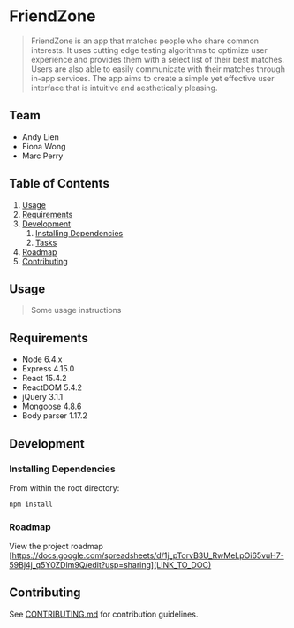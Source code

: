 # FriendZone

> FriendZone is an app that matches people who share common interests. It uses cutting edge testing algorithms to optimize user experience and provides them with a select list of their best matches. Users are also able to easily communicate with their matches through in-app services. The app aims to create a simple yet effective user interface that is intuitive and aesthetically pleasing.

## Team

  - Andy Lien
  - Fiona Wong
  - Marc Perry

## Table of Contents

1. [Usage](#Usage)
1. [Requirements](#requirements)
1. [Development](#development)
    1. [Installing Dependencies](#installing-dependencies)
    1. [Tasks](#tasks)
1. [Roadmap](#roadmap)
1. [Contributing](#contributing)

## Usage

> Some usage instructions

## Requirements

- Node 6.4.x
- Express 4.15.0
- React 15.4.2
- ReactDOM 5.4.2
- jQuery 3.1.1
- Mongoose 4.8.6
- Body parser 1.17.2

## Development

### Installing Dependencies

From within the root directory:

```sh
npm install
```

### Roadmap

View the project roadmap [https://docs.google.com/spreadsheets/d/1j_pTorvB3U_RwMeLpOi65vuH7-59Bj4j_q5Y0ZDlm9Q/edit?usp=sharing](LINK_TO_DOC)


## Contributing

See [CONTRIBUTING.md](CONTRIBUTING.md) for contribution guidelines.
